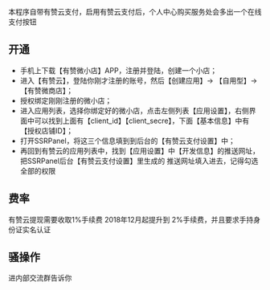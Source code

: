 本程序自带有赞云支付，启用有赞云支付后，个人中心购买服务处会多出一个在线支付按钮

## 开通
- 手机上下载【有赞微小店】APP，注册并登陆，创建一个小店；
- 进入【有赞云】，登陆你刚才注册的账号，然后【创建应用】-> 【自用型】->【有赞微商店】；
- 授权绑定刚刚注册的微小店；
- 进入应用列表，选择你绑定好的微小店，点击左侧列表【应用设置】，右侧界面中可以找到上面有【client_id】【client_secre】，下面【基本信息】中有【授权店铺ID】；
- 打开SSRPanel，将这三个信息填到到后台的【有赞云支付设置】中；
- 再回到有赞云的应用列表中，找到【应用设置】中【开发信息】的推送网址，把SSRPanel后台【有赞云支付设置】里生成的 推送网址填入进去，记得勾选全部的权限

## 费率
有赞云提现需要收取1%手续费
2018年12月起提升到 2%手续费，并且要求手持身份证实名认证

## 骚操作
进内部交流群告诉你